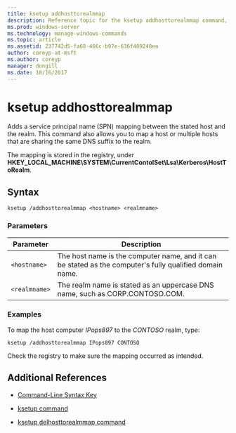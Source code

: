 ```yaml
---
title: ksetup addhosttorealmmap
description: Reference topic for the ksetup addhosttorealmmap command, which adds a service principal name (SPN) mapping between the stated host and the realm.
ms.prod: windows-server
ms.technology: manage-windows-commands
ms.topic: article
ms.assetid: 237742d5-fa68-466c-b97e-636f489248ea
author: coreyp-at-msft
ms.author: coreyp
manager: dongill
ms.date: 10/16/2017
---
```


# ksetup addhosttorealmmap

Adds a service principal name (SPN) mapping between the stated host and the realm. This command also allows you to map a host or multiple hosts that are sharing the same DNS suffix to the realm.

The mapping is stored in the registry, under **HKEY_LOCAL_MACHINE\SYSTEM\CurrentContolSet\Lsa\Kerberos\HostToRealm**.

## Syntax

```
ksetup /addhosttorealmmap <hostname> <realmname>
```

### Parameters

| Parameter | Description |
| --------- |------------ |
| `<hostname>` | The host name is the computer name, and it can be stated as the computer's fully qualified domain name. |
| `<realmname>` | The realm name is stated as an uppercase DNS name, such as CORP.CONTOSO.COM. |

### Examples

To map the host computer *IPops897* to the *CONTOSO* realm, type:

```
ksetup /addhosttorealmmap IPops897 CONTOSO
```

Check the registry to make sure the mapping occurred as intended.

## Additional References

- [Command-Line Syntax Key](command-line-syntax-key.md)

- [ksetup command](ksetup.md)

- [ksetup delhosttorealmmap command](ksetup-delhosttorealmmap.md)
